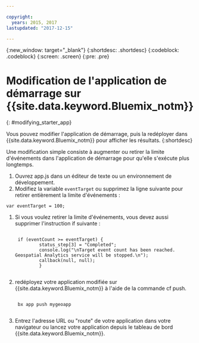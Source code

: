 ```yaml
---

copyright:
  years: 2015, 2017
lastupdated: "2017-12-15"

---
```


<!-- Attribute definitions -->
{:new_window: target="_blank"}
{:shortdesc: .shortdesc}
{:codeblock: .codeblock}
{:screen: .screen}
{:pre: .pre}

# Modification de l'application de démarrage sur {{site.data.keyword.Bluemix_notm}}
{: #modifying_starter_app}

Vous pouvez modifier l'application de démarrage, puis la redéployer dans {{site.data.keyword.Bluemix_notm}} pour afficher les résultats.
{:shortdesc}


Une modification simple consiste à augmenter ou retirer la limite d'événements dans l'application de démarrage pour qu'elle s'exécute plus longtemps.

1. Ouvrez app.js dans un éditeur de texte ou un environnement de développement.
1. Modifiez la variable `eventTarget` ou supprimez la ligne suivante pour retirer entièrement la limite d'événements :
<pre><code>var eventTarget = 100;</code></pre>
1. Si vous voulez retirer la limite d'événements, vous devez aussi supprimer l'instruction if suivante :
	 <pre><code>  
	if (eventCount >= eventTarget) {
		    status_step[3] = "Completed";
		    console.log("\nTarget event count has been reached.  Geospatial Analytics service will be stopped.\n");
		    callback(null, null);
		    }
	</code></pre>
1. redéployez votre application modifiée sur {{site.data.keyword.Bluemix_notm}} à l'aide de la commande cf push.
	 <pre><code>  
	bx app push mygeoapp
	</code></pre>
1. Entrez l'adresse URL ou "route" de votre application dans votre navigateur ou lancez votre application depuis le tableau de bord {{site.data.keyword.Bluemix_notm}}.
